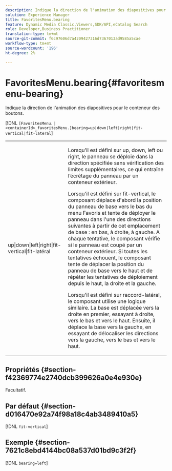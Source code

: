 ```yaml
---
description: Indique la direction de l'animation des diapositives pour le conteneur des boutons.
solution: Experience Manager
title: FavoritesMenu.bearing
feature: Dynamic Media Classic,Viewers,SDK/API,eCatalog Search
role: Developer,Business Practitioner
translation-type: tm+mt
source-git-commit: f6c97606d7a4209427316d7367013ad9585a5cae
workflow-type: tm+mt
source-wordcount: '196'
ht-degree: 2%

---
```



# FavoritesMenu.bearing{#favoritesmenu-bearing}

Indique la direction de l&#39;animation des diapositives pour le conteneur des boutons.

[!DNL `[FavoritesMenu.|<containerId>_favoritesMenu.]bearing=up|down|left|right|fit-vertical|fit-lateral`]

<table id="table_2B109D2F91E64B5382B31921C3780FA5"> 
 <tbody> 
  <tr> 
   <td colname="col1"> <p><span class="codeph"> up|down|left|right|fit-vertical|fit-latéral</span> </p> </td> 
   <td colname="col2"> <p> Lorsqu’il est défini sur <span class="codeph"> up</span>, <span class="codeph"> down</span>, <span class="codeph"> left</span> ou <span class="codeph"> right</span>, le panneau se déploie dans la direction spécifiée sans vérification des limites supplémentaires, ce qui entraîne l’écrêtage du panneau par un conteneur extérieur. </p> <p>Lorsqu'il est défini sur <span class="codeph"> fit-vertical</span>, le composant déplace d'abord la position du panneau de base vers le bas du menu Favoris et tente de déployer le panneau dans l'une des directions suivantes à partir de cet emplacement de base : en bas, à droite, à gauche. A chaque tentative, le composant vérifie si le panneau est coupé par un conteneur extérieur. Si toutes les tentatives échouent, le composant tente de déplacer la position du panneau de base vers le haut et de répéter les tentatives de déploiement depuis le haut, la droite et la gauche. </p> <p>Lorsqu'il est défini sur <span class="codeph"> raccord-latéral</span>, le composant utilise une logique similaire. La base est déplacée vers la droite en premier, essayant à droite, vers le bas et vers le haut. Ensuite, il déplace la base vers la gauche, en essayant de délocaliser les directions vers la gauche, vers le bas et vers le haut. </p> </td> 
  </tr> 
 </tbody> 
</table>

## Propriétés {#section-f42369774e2740dcb399626a0e4e930e}

Facultatif.

## Par défaut {#section-d016470e92a74f98a18c4ab3489410a5}

[!DNL `fit-vertical`]

## Exemple {#section-7621c8ebd4144bc08a537d01bd9c3f2f}

[!DNL `bearing=left`]
